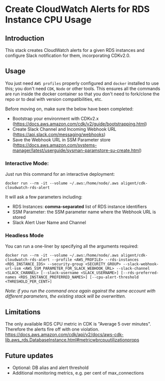 # Create CloudWatch Alerts for RDS Instance CPU Usage

## Introduction
This stack creates CloudWatch alerts for a given RDS instances and configure Slack notification for them, incorporating CDKv2.0.

## Usage
You just need `AWS profiles` properly configured and `docker` installed to use this; you don't need `CDK`, `Node` or other tools. 
This ensures all the commands are run inside the docker container so that you don't need to fork/clone the repo or to deal with version compatibilities, etc.

Before moving on, make sure the below have been completed:

- Bootstrap your environment with CDKv2.x (https://docs.aws.amazon.com/cdk/v2/guide/bootstrapping.html)
- Create Slack Channel and Incoming Webhook URL (https://api.slack.com/messaging/webhooks)
- Save the Webhook URL in SSM Parameter store (https://docs.aws.amazon.com/systems-manager/latest/userguide/sysman-paramstore-su-create.html)
 
### Interactive Mode:
Just run this command for an interactive deployment:

`docker run --rm -it --volume ~/.aws:/home/node/.aws aligent/cdk-cloudwatch-rds-alert`

It will ask a few parameters including:

- RDS Instances: **comma-separated** list of RDS instance identifiers
- SSM Parameter: the SSM parameter name where the Webhook URL is stored
- Slack Alert User Name and Channel

### Headless Mode
You can run a one-liner by specifying all the arguments required:

`docker run --rm -it --volume ~/.aws:/home/node/.aws aligent/cdk-cloudwatch-rds-alert --profile <AWS_PROFILE> --rds-instances <RDS_INSTANCE_IDS> --security-group <SECURITY_GROUP> --slack-webhook-url-ssm <AWS_SSM_PARAMETER_FOR_SLACK_WEBHOOK_URL> --slack-channel <SLACK_CHANNEL> [--slack-username <SLACK_USERNAME>] [--rds-preferred-names <RDS_INSTANCE_PREFERRED_NAMES>] [--cpu-alert-threshold <THRESHOLD_PER_CENT>]`

*Note: if you run the command once again against the same account with different parameters, the existing stack will be overwritten.*

## Limitations
The only available RDS CPU metric in CDK is "Average 5 over minutes". Therefore the alerts fire off with one violation.
https://docs.aws.amazon.com/cdk/api/v2/docs/aws-cdk-lib.aws_rds.DatabaseInstance.html#metricwbrcpuutilizationprops

## Future updates
- Optional: DB alias and alert threshold
- Additional monitoring metrics, e.g. per cent of max_connections